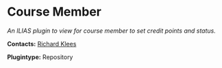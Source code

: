# Course Member

*An ILIAS plugin to view for course member to set credit points and status.*

**Contacts:** [Richard Klees](https://github.com/klees)

**Plugintype:** Repository
